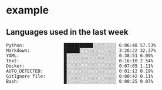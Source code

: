 # example

<!--START_SECTION:waka-->
## Languages used in the last week
```text
Python:               ███████████░░░░░░░░░ 6:06:48 57.53%
Markdown:             ██████░░░░░░░░░░░░░░ 3:26:22 32.37%
YAML:                 █░░░░░░░░░░░░░░░░░░░ 0:38:51 6.09%
Text:                 █░░░░░░░░░░░░░░░░░░░ 0:16:10 2.54%
Docker:               █░░░░░░░░░░░░░░░░░░░ 0:07:05 1.11%
AUTO_DETECTED:        █░░░░░░░░░░░░░░░░░░░ 0:01:12 0.19%
GitIgnore file:       █░░░░░░░░░░░░░░░░░░░ 0:00:42 0.11%
Bash:                 █░░░░░░░░░░░░░░░░░░░ 0:00:25 0.07%
```

<!--END_SECTION:waka-->
